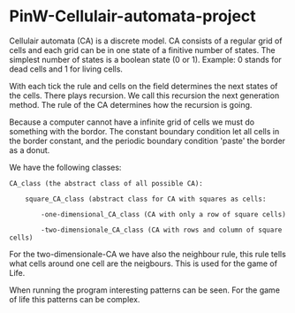 # PinW-Cellulair-automata-project
Cellulair automata (CA) is a discrete model. CA consists of a regular grid of cells and each grid can 
be in one state of a finitive number of states. 
The simplest number of states is a boolean state (0 or 1). 
Example: 0 stands for dead cells and 1 for living cells.

With each tick the rule and cells on the field determines the next states of the cells. 
There plays recursion. We call this recursion the next generation method.
The rule of the CA determines how the recursion is going.

Because a computer cannot have a infinite grid of cells we must do something with the bordor. 
The constant boundary condition let all cells in the border constant, and the periodic
boundary condition 'paste' the border as a donut.

We have the following classes:

    CA_class (the abstract class of all possible CA):

        square_CA_class (abstract class for CA with squares as cells:
    
            -one-dimensional_CA_class (CA with only a row of square cells)
        
            -two-dimensionale_CA_class (CA with rows and column of square cells)

For the two-dimensionale-CA we have also the neighbour rule, this rule tells what cells around one cell are the neigbours.
This is used for the game of Life.

When running the program interesting patterns can be seen. 
For the game of life this patterns can be complex.



